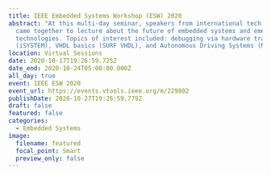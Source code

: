 ```yaml
---
title: IEEE Embedded Systems Workshop (ESW) 2020
abstract: "At this multi-day seminar, speakers from international tech companies
  came together to lecture about the future of embedded systems and emerging
  technologies. Topics of interest included: debugging via hardware tracing
  (iSYSTEM), VHDL basics (SURF VHDL), and Autonomous Driving Systems (NVIDIA)."
location: Virtual Sessions
date: 2020-10-17T19:26:59.725Z
date_end: 2020-10-24T05:00:00.000Z
all_day: true
event: IEEE ESW 2020
event_url: https://events.vtools.ieee.org/m/229802
publishDate: 2020-10-27T19:26:59.779Z
draft: false
featured: false
categories:
  - Embedded Systems
image:
  filename: featured
  focal_point: Smart
  preview_only: false
---
```

